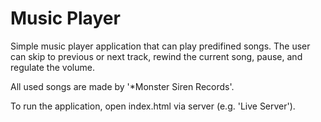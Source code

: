 # Music Player
Simple music player application that can play predifined songs. 
The user can skip to previous or next track, rewind the current song, pause, and regulate the volume.

All used songs are made by '*Monster Siren Records'.

To run the application, open index.html via server (e.g. 'Live Server').
